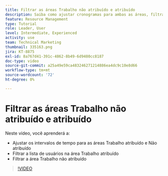 ```yaml
---
title: Filtrar as áreas Trabalho não atribuído e atribuído
description: Saiba como ajustar cronogramas para ambas as áreas, filtrar a lista de usuários na área de trabalho atribuída e filtrar a área de trabalho não atribuída.
feature: Resource Management
type: Tutorial
role: Leader, User
level: Intermediate, Experienced
activity: use
team: Technical Marketing
thumbnail: 335163.png
jira: KT-8875
exl-id: 8a767d41-391c-4862-8b49-6d9480cc8187
doc-type: video
source-git-commit: a25a49e59ca483246271214886ea4dc9c10e8d66
workflow-type: tm+mt
source-wordcount: '72'
ht-degree: 0%

---
```


# Filtrar as áreas Trabalho não atribuído e atribuído

Neste vídeo, você aprenderá a:

* Ajustar os intervalos de tempo para as áreas Trabalho atribuído e Não atribuído
* Filtrar a lista de usuários na área Trabalho atribuído
* Filtrar a área Trabalho não atribuído

>[!VIDEO](https://video.tv.adobe.com/v/335163/?quality=12&learn=on)
